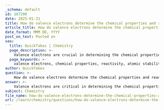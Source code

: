 ```yaml
---
_schema: default
id: 167290
date: 2025-01-31
title: How do valence electrons determine the chemical properties and reactivity of an element?
article_title: How do valence electrons determine the chemical properties and reactivity of an element?
date_format: MMM DD, YYYY
post_on_text: Posted on
seo:
  title: QuickTakes | Chemistry
  page_description: >-
    Valence electrons are crucial in determining the chemical properties and reactivity of elements, influencing stability, bond formation, molecular geometry, and functional groups in organic chemistry.
  page_keywords: >-
    valence electrons, chemical properties, reactivity, atomic stability, octet rule, bond formation, covalent bonds, ionic bonds, periodic table, molecular structure, functional groups, organic chemistry
author: QuickTakes
question: >-
    How do valence electrons determine the chemical properties and reactivity of an element?
answer: >-
    Valence electrons are critical in determining the chemical properties and reactivity of an element. They are the electrons located in the outermost shell of an atom and play a significant role in chemical bonding and interactions. Here’s a detailed explanation of how valence electrons influence these aspects:\n\n### 1. Stability and the Octet Rule\nAtoms tend to seek stability, often achieving a full valence shell of eight electrons, known as the octet rule. This drive for stability influences how atoms interact with one another. Elements will react in ways that allow them to achieve a full valence shell, either by gaining, losing, or sharing electrons. For example, sodium (with one valence electron) readily loses that electron to achieve a stable configuration, while chlorine (with seven valence electrons) gains an electron to complete its octet.\n\n### 2. Bond Formation\nValence electrons are directly involved in forming chemical bonds:\n- **Covalent Bonds**: Atoms share valence electrons to achieve a full outer shell. For instance, in a water molecule (H₂O), oxygen shares its valence electrons with hydrogen atoms.\n- **Ionic Bonds**: One atom donates its valence electrons to another, resulting in the formation of charged ions (cations and anions). For example, sodium donates its one valence electron to chlorine, forming Na⁺ and Cl⁻ ions, which then attract each other due to electrostatic forces.\n\n### 3. Predicting Reactivity\nThe number of valence electrons can often be determined by the group number of the element in the periodic table. For instance:\n- Elements in Group 1 have one valence electron and are highly reactive (e.g., alkali metals).\n- Elements in Group 17 have seven valence electrons and are also very reactive (e.g., halogens).\n\nThis information is essential for predicting how elements will interact in chemical reactions. Elements with similar valence electron configurations tend to exhibit similar chemical properties, which is why elements in the same group of the periodic table often share similar reactivity and bonding characteristics.\n\n### 4. Influence on Molecular Structure\nThe arrangement of valence electrons affects the geometry and polarity of molecules, which in turn influences their physical and chemical properties. For example, the tetrahedral arrangement of valence electrons around a carbon atom allows for the formation of diverse organic compounds.\n\n### 5. Functional Groups in Organic Chemistry\nIn organic chemistry, the presence and arrangement of valence electrons in functional groups determine the chemical behavior of molecules. Different functional groups exhibit distinct reactivities based on their valence electron configurations, influencing how they participate in chemical reactions.\n\n### Summary\nIn summary, valence electrons are fundamental to understanding the chemical behavior of elements. They dictate how atoms bond, the stability of molecules, and the reactivity of different elements, making them a key concept in chemistry. Understanding valence electrons allows chemists to predict how substances will interact, which is crucial for both theoretical and practical applications in the field.
subject: Chemistry
file_name: how-do-valence-electrons-determine-the-chemical-properties-and-reactivity-of-an-element.md
url: /learn/chemistry/questions/how-do-valence-electrons-determine-the-chemical-properties-and-reactivity-of-an-element
---
```


&nbsp;
